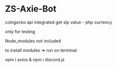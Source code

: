 # ZS-Axie-Bot

coingecko api integrated 
get slp value - php currency

only for testing

Node_modules not included

to install modules => run on terminal:

npm i axios
& npm i discord.js

